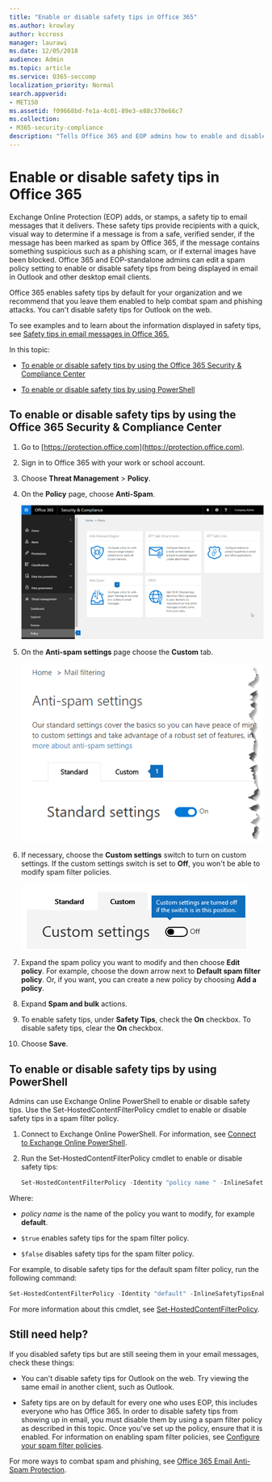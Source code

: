 ```yaml
---
title: "Enable or disable safety tips in Office 365"
ms.author: krowley
author: kccross
manager: laurawi
ms.date: 12/05/2018
audience: Admin
ms.topic: article
ms.service: O365-seccomp
localization_priority: Normal
search.appverid:
- MET150
ms.assetid: f09668bd-fe1a-4c01-89e3-e88c370e66c7
ms.collection:
- M365-security-compliance
description: "Tells Office 365 and EOP admins how to enable and disable safety tips in email messages."
---
```


# Enable or disable safety tips in Office 365

Exchange Online Protection (EOP) adds, or stamps, a safety tip to email messages that it delivers. These safety tips provide recipients with a quick, visual way to determine if a message is from a safe, verified sender, if the message has been marked as spam by Office 365, if the message contains something suspicious such as a phishing scam, or if external images have been blocked. Office 365 and EOP-standalone admins can edit a spam policy setting to enable or disable safety tips from being displayed in email in Outlook and other desktop email clients.

Office 365 enables safety tips by default for your organization and we recommend that you leave them enabled to help combat spam and phishing attacks. You can't disable safety tips for Outlook on the web.

To see examples and to learn about the information displayed in safety tips, see [Safety tips in email messages in Office 365.](safety-tips-in-office-365.md)

In this topic:

- [To enable or disable safety tips by using the Office 365 Security &amp; Compliance Center](enable-or-disable-safety-tips.md#SandCCsafetytip)

- [To enable or disable safety tips by using PowerShell](enable-or-disable-safety-tips.md#pshellsafetytip)

## To enable or disable safety tips by using the Office 365 Security &amp; Compliance Center
<a name="SandCCsafetytip"> </a>

1. Go to [https://protection.office.com](https://protection.office.com).

2. Sign in to Office 365 with your work or school account.

3. Choose **Threat Management** \> **Policy**.

4. On the **Policy** page, choose **Anti-Spam**.

    ![This screenshot shows how to get to the Anti-spam settings page in the Security &amp; Compliance Center.](../media/b8eb2ee3-2eb1-4ea2-b138-f6d7fb2e23de.png)

5. On the **Anti-spam settings** page choose the **Custom** tab.

    ![This screenshot shows the location of the Custom tab on the Anti-spam settings page in the Security &amp; Compliance Center.](../media/1d688d23-e6f3-4de5-84a7-e8ce31786193.png)

6. If necessary, choose the **Custom settings** switch to turn on custom settings. If the custom settings switch is set to **Off**, you won't be able to modify spam filter policies.

    ![This screenshot shows custom anti-spam filter policy settings turned off.](../media/94f900ad-b556-4a31-a3ac-acfcd72e71b8.png)

7. Expand the spam policy you want to modify and then choose **Edit policy**. For example, choose the down arrow next to **Default spam filter policy**. Or, if you want, you can create a new policy by choosing **Add a policy**.

8. Expand **Spam and bulk** actions.

9. To enable safety tips, under **Safety Tips**, check the **On** checkbox. To disable safety tips, clear the **On** checkbox.

10. Choose **Save**.

## To enable or disable safety tips by using PowerShell
<a name="pshellsafetytip"> </a>

Admins can use Exchange Online PowerShell to enable or disable safety tips. Use the Set-HostedContentFilterPolicy cmdlet to enable or disable safety tips in a spam filter policy.

1. Connect to Exchange Online PowerShell. For information, see [Connect to Exchange Online PowerShell](https://docs.microsoft.com/powershell/exchange/exchange-online/connect-to-exchange-online-powershell/connect-to-exchange-online-powershell).

2. Run the Set-HostedContentFilterPolicy cmdlet to enable or disable safety tips:

   ```powershell
   Set-HostedContentFilterPolicy -Identity "policy name " -InlineSafetyTipsEnabled <$true | $false>
   ```

Where:

- *policy name*  is the name of the policy you want to modify, for example **default**.

- `$true` enables safety tips for the spam filter policy.

- `$false` disables safety tips for the spam filter policy.

For example, to disable safety tips for the default spam filter policy, run the following command:

```powershell
Set-HostedContentFilterPolicy -Identity "default" -InlineSafetyTipsEnabled $false
```

For more information about this cmdlet, see [Set-HostedContentFilterPolicy](https://docs.microsoft.com/powershell/module/exchange/antispam-antimalware/set-hostedcontentfilterpolicy).

## Still need help?
<a name="pshellsafetytip"> </a>

If you disabled safety tips but are still seeing them in your email messages, check these things:

- You can't disable safety tips for Outlook on the web. Try viewing the same email in another client, such as Outlook.

- Safety tips are on by default for every one who uses EOP, this includes everyone who has Office 365. In order to disable safety tips from showing up in email, you must disable them by using a spam filter policy as described in this topic. Once you've set up the policy, ensure that it is enabled. For information on enabling spam filter policies, see [Configure your spam filter policies](configure-your-spam-filter-policies.md).

For more ways to combat spam and phishing, see [Office 365 Email Anti-Spam Protection](anti-spam-protection.md).
